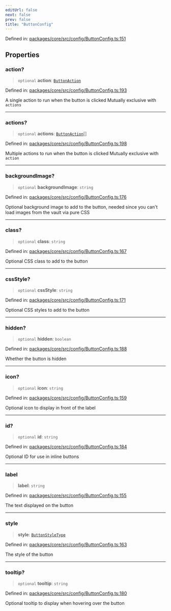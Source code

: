 ```yaml
---
editUrl: false
next: false
prev: false
title: "ButtonConfig"
---
```


Defined in: [packages/core/src/config/ButtonConfig.ts:151](https://github.com/mProjectsCode/obsidian-meta-bind-plugin/blob/6e87907d27dd07b6437b63c980b11d2bfef62599/packages/core/src/config/ButtonConfig.ts#L151)

## Properties

### action?

> `optional` **action**: [`ButtonAction`](/obsidian-meta-bind-plugin-docs/api/type-aliases/buttonaction/)

Defined in: [packages/core/src/config/ButtonConfig.ts:193](https://github.com/mProjectsCode/obsidian-meta-bind-plugin/blob/6e87907d27dd07b6437b63c980b11d2bfef62599/packages/core/src/config/ButtonConfig.ts#L193)

A single action to run when the button is clicked
Mutually exclusive with `actions`

***

### actions?

> `optional` **actions**: [`ButtonAction`](/obsidian-meta-bind-plugin-docs/api/type-aliases/buttonaction/)[]

Defined in: [packages/core/src/config/ButtonConfig.ts:198](https://github.com/mProjectsCode/obsidian-meta-bind-plugin/blob/6e87907d27dd07b6437b63c980b11d2bfef62599/packages/core/src/config/ButtonConfig.ts#L198)

Multiple actions to run when the button is clicked
Mutually exclusive with `action`

***

### backgroundImage?

> `optional` **backgroundImage**: `string`

Defined in: [packages/core/src/config/ButtonConfig.ts:176](https://github.com/mProjectsCode/obsidian-meta-bind-plugin/blob/6e87907d27dd07b6437b63c980b11d2bfef62599/packages/core/src/config/ButtonConfig.ts#L176)

Optional background image to add to the button,
needed since you can't load images from the vault via pure CSS

***

### class?

> `optional` **class**: `string`

Defined in: [packages/core/src/config/ButtonConfig.ts:167](https://github.com/mProjectsCode/obsidian-meta-bind-plugin/blob/6e87907d27dd07b6437b63c980b11d2bfef62599/packages/core/src/config/ButtonConfig.ts#L167)

Optional CSS class to add to the button

***

### cssStyle?

> `optional` **cssStyle**: `string`

Defined in: [packages/core/src/config/ButtonConfig.ts:171](https://github.com/mProjectsCode/obsidian-meta-bind-plugin/blob/6e87907d27dd07b6437b63c980b11d2bfef62599/packages/core/src/config/ButtonConfig.ts#L171)

Optional CSS styles to add to the button

***

### hidden?

> `optional` **hidden**: `boolean`

Defined in: [packages/core/src/config/ButtonConfig.ts:188](https://github.com/mProjectsCode/obsidian-meta-bind-plugin/blob/6e87907d27dd07b6437b63c980b11d2bfef62599/packages/core/src/config/ButtonConfig.ts#L188)

Whether the button is hidden

***

### icon?

> `optional` **icon**: `string`

Defined in: [packages/core/src/config/ButtonConfig.ts:159](https://github.com/mProjectsCode/obsidian-meta-bind-plugin/blob/6e87907d27dd07b6437b63c980b11d2bfef62599/packages/core/src/config/ButtonConfig.ts#L159)

Optional icon to display in front of the label

***

### id?

> `optional` **id**: `string`

Defined in: [packages/core/src/config/ButtonConfig.ts:184](https://github.com/mProjectsCode/obsidian-meta-bind-plugin/blob/6e87907d27dd07b6437b63c980b11d2bfef62599/packages/core/src/config/ButtonConfig.ts#L184)

Optional ID for use in inline buttons

***

### label

> **label**: `string`

Defined in: [packages/core/src/config/ButtonConfig.ts:155](https://github.com/mProjectsCode/obsidian-meta-bind-plugin/blob/6e87907d27dd07b6437b63c980b11d2bfef62599/packages/core/src/config/ButtonConfig.ts#L155)

The text displayed on the button

***

### style

> **style**: [`ButtonStyleType`](/obsidian-meta-bind-plugin-docs/api/enumerations/buttonstyletype/)

Defined in: [packages/core/src/config/ButtonConfig.ts:163](https://github.com/mProjectsCode/obsidian-meta-bind-plugin/blob/6e87907d27dd07b6437b63c980b11d2bfef62599/packages/core/src/config/ButtonConfig.ts#L163)

The style of the button

***

### tooltip?

> `optional` **tooltip**: `string`

Defined in: [packages/core/src/config/ButtonConfig.ts:180](https://github.com/mProjectsCode/obsidian-meta-bind-plugin/blob/6e87907d27dd07b6437b63c980b11d2bfef62599/packages/core/src/config/ButtonConfig.ts#L180)

Optional tooltip to display when hovering over the button
